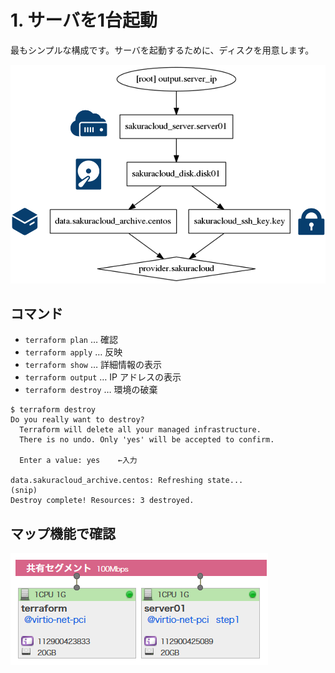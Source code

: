 # 1. サーバを1台起動

最もシンプルな構成です。サーバを起動するために、ディスクを用意します。

![step1](../static/images/graph-step1.png)

## コマンド

* `terraform plan` … 確認
* `terraform apply` … 反映
* `terraform show` … 詳細情報の表示
* `terraform output` … IP アドレスの表示
* `terraform destroy` … 環境の破棄
```
$ terraform destroy
Do you really want to destroy?
  Terraform will delete all your managed infrastructure.
  There is no undo. Only 'yes' will be accepted to confirm.

  Enter a value: yes	←入力

data.sakuracloud_archive.centos: Refreshing state...
(snip)
Destroy complete! Resources: 3 destroyed.
```


## マップ機能で確認

![step1](../static/images/map-step1.png)

